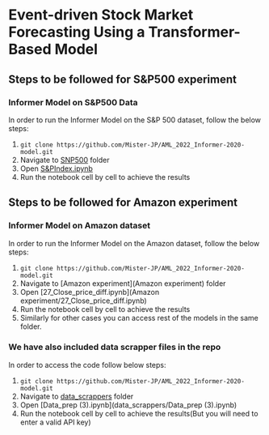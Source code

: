 # Event-driven Stock Market Forecasting Using a Transformer-Based Model


## Steps to be followed for S&P500 experiment

### Informer Model on S&P500 Data 
In order to run the Informer Model on the S&P 500 dataset, follow the below steps:

1. ``` git clone https://github.com/Mister-JP/AML_2022_Informer-2020-model.git ```
2. Navigate to [SNP500](SNP500) folder
3. Open [S&PIndex.ipynb](SNP500/S&PIndex.ipynb)
4. Run the notebook cell by cell to achieve the results

## Steps to be followed for Amazon experiment

### Informer Model on Amazon dataset
In order to run the Informer Model on the Amazon dataset, follow the below steps:

1. ``` git clone https://github.com/Mister-JP/AML_2022_Informer-2020-model.git ```
2. Navigate to [Amazon experiment](Amazon experiment) folder
3. Open [27_Close_price_diff.ipynb](Amazon experiment/27_Close_price_diff.ipynb)
4. Run the notebook cell by cell to achieve the results
5. Similarly for other cases you can access rest of the models in the same folder.


### We have also included data scrapper files in the repo

In order to access the code follow below steps:


1. ``` git clone https://github.com/Mister-JP/AML_2022_Informer-2020-model.git ```
2. Navigate to [data_scrappers](data_scrappers) folder
3. Open [Data_prep (3).ipynb](data_scrappers/Data_prep (3).ipynb)
4. Run the notebook cell by cell to achieve the results(But you will need to enter a valid API key)
